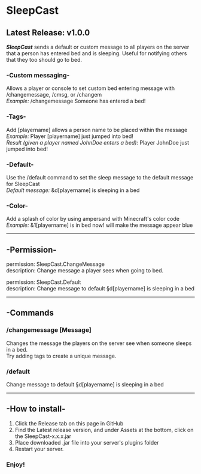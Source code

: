 # SleepCast
## Latest Release: v1.0.0

**_SleepCast_** sends a default or custom message to all players on the server that a person has entered bed and is sleeping. Useful for notifying others that they too should go to bed.

### -Custom messaging-
Allows a player or console to set custom bed entering message with /changemessage, /cmsg, or /changem<br />
_Example:_ /changemessage Someone has entered a bed!

### -Tags-
Add [playername] allows a person name to be placed within the message<br />
_Example:_ Player [playername] just jumped into bed!<br />
_Result (given a player named JohnDoe enters a bed):_ Player JohnDoe just jumped into bed!

### -Default-
Use the /default command to set the sleep message to the default message for SleepCast<br />
_Default message:_ &d[playername] is sleeping in a bed

### -Color-
Add a splash of color by using ampersand with Minecraft's color code<br />
_Example:_ &1[playername] is in bed now! will make the message appear blue

---

 ## -Permission-
permission: SleepCast.ChangeMessage<br />
description: Change message a player sees when going to bed.

permission: SleepCast.Default  
description: Change message to default §d[playername] is sleeping in a bed

---
## -Commands
### /changemessage [Message]
Changes the message the players on the server see when someone sleeps in a bed. <br />
Try adding tags to create a unique message. <br />

### /default
Change message to default §d[playername] is sleeping in a bed <br /> 

---
## -How to install-
1. Click the Release tab on this page in GitHub
2. Find the Latest release version, and under Assets at the bottom, click on the SleepCast-x.x.x.jar
3. Place downloaded .jar file into your server's plugins folder
4. Restart your server. 

### Enjoy!



